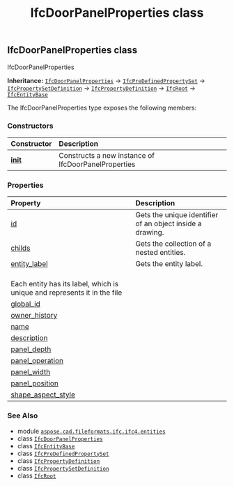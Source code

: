 ﻿---
title: IfcDoorPanelProperties class
second_title: Aspose.CAD for Python via .NET API References
description: 
type: docs
weight: 1940
url: /python-net/aspose.cad.fileformats.ifc.ifc4.entities/ifcdoorpanelproperties/
is_root: false
---

## IfcDoorPanelProperties class

IfcDoorPanelProperties



**Inheritance:** [`IfcDoorPanelProperties`](/cad/python-net/aspose.cad.fileformats.ifc.ifc4.entities/ifcdoorpanelproperties) → 
[`IfcPreDefinedPropertySet`](/cad/python-net/aspose.cad.fileformats.ifc.ifc4.entities/ifcpredefinedpropertyset) → 
[`IfcPropertySetDefinition`](/cad/python-net/aspose.cad.fileformats.ifc.ifc4.entities/ifcpropertysetdefinition) → 
[`IfcPropertyDefinition`](/cad/python-net/aspose.cad.fileformats.ifc.ifc4.entities/ifcpropertydefinition) → 
[`IfcRoot`](/cad/python-net/aspose.cad.fileformats.ifc.ifc4.entities/ifcroot) → 
[`IfcEntityBase`](/cad/python-net/aspose.cad.fileformats.ifc/ifcentitybase)



The IfcDoorPanelProperties type exposes the following members:

### Constructors
| Constructor | Description |
| :- | :- |
| [__init__](/cad/python-net/aspose.cad.fileformats.ifc.ifc4.entities/ifcdoorpanelproperties/__init__/#) | Constructs a new instance of IfcDoorPanelProperties |


### Properties
| Property | Description |
| :- | :- |
| [id](/cad/python-net/aspose.cad.fileformats.ifc.ifc4.entities/ifcdoorpanelproperties/id) | Gets the unique identifier of an object inside a drawing. |
| [childs](/cad/python-net/aspose.cad.fileformats.ifc.ifc4.entities/ifcdoorpanelproperties/childs) | Gets the collection of a nested entities. |
| [entity_label](/cad/python-net/aspose.cad.fileformats.ifc.ifc4.entities/ifcdoorpanelproperties/entity_label) | Gets the entity label.<br/>Each entity has its label, which is unique and represents it in the file |
| [global_id](/cad/python-net/aspose.cad.fileformats.ifc.ifc4.entities/ifcdoorpanelproperties/global_id) |  |
| [owner_history](/cad/python-net/aspose.cad.fileformats.ifc.ifc4.entities/ifcdoorpanelproperties/owner_history) |  |
| [name](/cad/python-net/aspose.cad.fileformats.ifc.ifc4.entities/ifcdoorpanelproperties/name) |  |
| [description](/cad/python-net/aspose.cad.fileformats.ifc.ifc4.entities/ifcdoorpanelproperties/description) |  |
| [panel_depth](/cad/python-net/aspose.cad.fileformats.ifc.ifc4.entities/ifcdoorpanelproperties/panel_depth) |  |
| [panel_operation](/cad/python-net/aspose.cad.fileformats.ifc.ifc4.entities/ifcdoorpanelproperties/panel_operation) |  |
| [panel_width](/cad/python-net/aspose.cad.fileformats.ifc.ifc4.entities/ifcdoorpanelproperties/panel_width) |  |
| [panel_position](/cad/python-net/aspose.cad.fileformats.ifc.ifc4.entities/ifcdoorpanelproperties/panel_position) |  |
| [shape_aspect_style](/cad/python-net/aspose.cad.fileformats.ifc.ifc4.entities/ifcdoorpanelproperties/shape_aspect_style) |  |



### See Also
* module [`aspose.cad.fileformats.ifc.ifc4.entities`](..)
* class [`IfcDoorPanelProperties`](/cad/python-net/aspose.cad.fileformats.ifc.ifc4.entities/ifcdoorpanelproperties)
* class [`IfcEntityBase`](/cad/python-net/aspose.cad.fileformats.ifc/ifcentitybase)
* class [`IfcPreDefinedPropertySet`](/cad/python-net/aspose.cad.fileformats.ifc.ifc4.entities/ifcpredefinedpropertyset)
* class [`IfcPropertyDefinition`](/cad/python-net/aspose.cad.fileformats.ifc.ifc4.entities/ifcpropertydefinition)
* class [`IfcPropertySetDefinition`](/cad/python-net/aspose.cad.fileformats.ifc.ifc4.entities/ifcpropertysetdefinition)
* class [`IfcRoot`](/cad/python-net/aspose.cad.fileformats.ifc.ifc4.entities/ifcroot)
